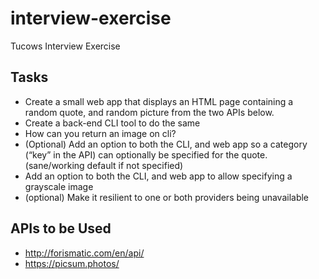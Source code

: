 # interview-exercise
Tucows Interview Exercise

## Tasks

- Create a small web app that displays an HTML page containing a random quote, and random picture from the two APIs below.
- Create a back-end CLI tool to do the same
- How can you return an image on cli?
- (Optional) Add an option to both the CLI, and web app so a category (“key” in the API) can optionally be specified for the quote.  (sane/working default if not specified)
- Add an option to both the CLI, and web app to allow specifying a grayscale image
- (optional) Make it resilient to one or both providers being unavailable


## APIs to be Used
- http://forismatic.com/en/api/
- https://picsum.photos/
